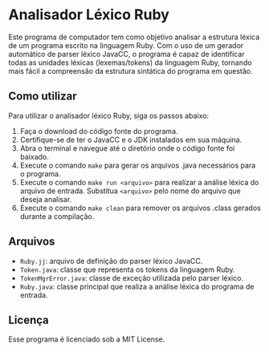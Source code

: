 
# Analisador Léxico Ruby

Este programa de computador tem como objetivo analisar a estrutura léxica de um programa escrito na linguagem Ruby. Com o uso de um gerador automático de parser léxico JavaCC, o programa é capaz de identificar todas as unidades léxicas (lexemas/tokens) da linguagem Ruby, tornando mais fácil a compreensão da estrutura sintática do programa em questão.

## Como utilizar

Para utilizar o analisador léxico Ruby, siga os passos abaixo:

1.  Faça o download do código fonte do programa.
2.  Certifique-se de ter o JavaCC e o JDK instalados em sua máquina.
3.  Abra o terminal e navegue até o diretório onde o código fonte foi baixado.
4.  Execute o comando `make` para gerar os arquivos .java necessários para o programa.
5.  Execute o comando `make run <arquivo>` para realizar a análise léxica do arquivo de entrada. Substitua `<arquivo>` pelo nome do arquivo que deseja analisar.
6.  Execute o comando `make clean` para remover os arquivos .class gerados durante a compilação.

## Arquivos

-   `Ruby.jj`: arquivo de definição do parser léxico JavaCC.
-   `Token.java`: classe que representa os tokens da linguagem Ruby.
-   `TokenMgrError.java`: classe de exceção utilizada pelo parser léxico.
-   `Ruby.java`: classe principal que realiza a análise léxica do programa de entrada.

## Licença

Esse programa é licenciado sob a MIT License.